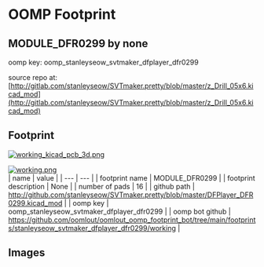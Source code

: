 # OOMP Footprint  
## MODULE_DFR0299  by none  
  
oomp key: oomp_stanleyseow_svtmaker_dfplayer_dfr0299  
  
source repo at: [http://gitlab.com/stanleyseow/SVTmaker.pretty/blob/master/z_Drill_05x6.kicad_mod](http://gitlab.com/stanleyseow/SVTmaker.pretty/blob/master/z_Drill_05x6.kicad_mod)  
## Footprint  
  
[![working_kicad_pcb_3d.png](working_kicad_pcb_3d_600.png)](working_kicad_pcb_3d.png)  
  
[![working.png](working_600.png)](working.png)  
| name | value | 
| --- | --- | 
| footprint name | MODULE_DFR0299 | 
| footprint description | None | 
| number of pads | 16 | 
| github path | http://github.com/stanleyseow/SVTmaker.pretty/blob/master/DFPlayer_DFR0299.kicad_mod | 
| oomp key | oomp_stanleyseow_svtmaker_dfplayer_dfr0299 | 
| oomp bot github | https://github.com/oomlout/oomlout_oomp_footprint_bot/tree/main/footprints/stanleyseow_svtmaker_dfplayer_dfr0299/working | 
## Images  
